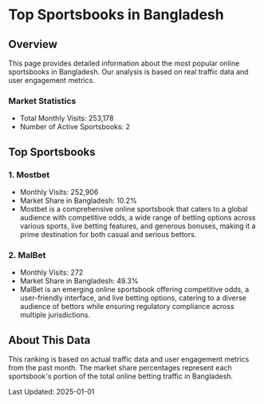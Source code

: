 # Top Sportsbooks in Bangladesh

## Overview
This page provides detailed information about the most popular online sportsbooks in Bangladesh. 
Our analysis is based on real traffic data and user engagement metrics.

### Market Statistics
- Total Monthly Visits: 253,178
- Number of Active Sportsbooks: 2

## Top Sportsbooks

### 1. Mostbet
- Monthly Visits: 252,906
- Market Share in Bangladesh: 10.2%
- Mostbet is a comprehensive online sportsbook that caters to a global audience with competitive odds, a wide range of betting options across various sports, live betting features, and generous bonuses, making it a prime destination for both casual and serious bettors.

### 2. MalBet
- Monthly Visits: 272
- Market Share in Bangladesh: 49.3%
- MalBet is an emerging online sportsbook offering competitive odds, a user-friendly interface, and live betting options, catering to a diverse audience of bettors while ensuring regulatory compliance across multiple jurisdictions.


## About This Data
This ranking is based on actual traffic data and user engagement metrics from the past month. 
The market share percentages represent each sportsbook's portion of the total online betting traffic in Bangladesh.

Last Updated: 2025-01-01

